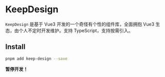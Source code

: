 # KeepDesign

`KeepDesign` 是基于 Vue3 开发的一个奇怪有个性的组件库，全面拥抱 Vue3 生态，由个人不定时开发维护。支持 TypeScript，支持按需引入。

## Install

```bash
pnpm add keep-design --save
```

**暂停开发！**
